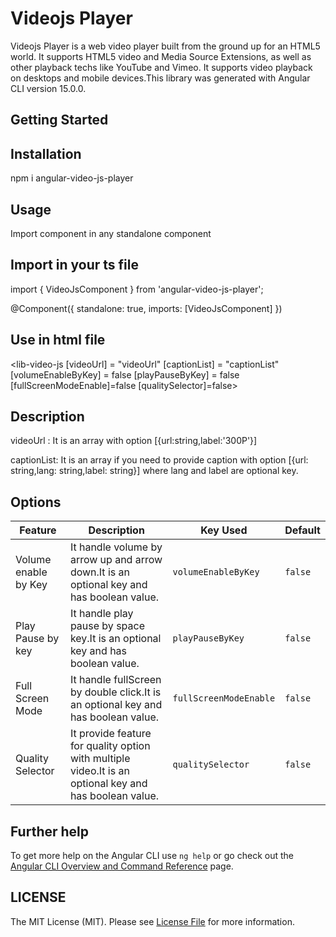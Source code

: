 # Videojs Player

Videojs Player is a web video player built from the ground up for an HTML5 world. It supports HTML5 video and Media Source Extensions, as well as other playback techs like YouTube and Vimeo. It supports video playback on desktops and mobile devices.This library was generated with Angular CLI version 15.0.0.
## Getting Started

## Installation

npm i angular-video-js-player

## Usage

Import component in any standalone component

## Import in your ts file

import { VideoJsComponent } from 'angular-video-js-player';

@Component({
    standalone: true,
    imports: [VideoJsComponent]
})

## Use in html file

 <lib-video-js
        [videoUrl] = "videoUrl"
        [captionList] = "captionList"
        [volumeEnableByKey] = false
        [playPauseByKey] = false
        [fullScreenModeEnable]=false
        [qualitySelector]=false>
  </lib-video-js>

## Description

videoUrl : It is an array with option [{url:string,label:'300P'}]

captionList: It is an array if you need to provide caption with option [{url: string,lang: string,label: string}] where lang and label are optional key.

## Options
 <table>
    <thead>
      <tr>
        <th>Feature</th>
        <th>Description</th>
        <th>Key Used</th>
        <th>Default</th>
      </tr>
    </thead>
    <tbody>
        <tr>
            <td>Volume enable by Key </td>
            <td>It handle volume by arrow up and arrow down.It is an optional key and has boolean value.</td>
            <td><code>volumeEnableByKey</code></td>
            <td><code>false</code></td>
        </tr>
        <tr>
            <td>Play Pause by key</td>
            <td>It handle play pause by space key.It is an optional key and has boolean value.</td>
            <td><code>playPauseByKey</code></td>
            <td><code>false</code></td>
        </tr>
         <tr>
            <td>Full Screen Mode</td>
            <td>It handle fullScreen by double click.It is an optional key and has boolean value.</td>
            <td><code>fullScreenModeEnable</code></td>
            <td><code>false</code></td>
        </tr>
         <tr>
            <td>Quality Selector</td>
            <td>It provide feature for quality option with multiple video.It is an optional key and has boolean value.</td>
            <td><code>qualitySelector</code></td>
            <td><code>false</code></td>
        </tr>
    </tbody>
  </table>

## Further help

To get more help on the Angular CLI use `ng help` or go check out the [Angular CLI Overview and Command Reference](https://angular.io/cli) page.

## LICENSE

The MIT License (MIT). Please see [License File](https://github.com/vc-nishtha/video-js/blob/main/LICENSE) for more information.
